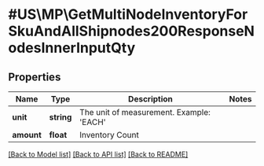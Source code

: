 # #US\MP\GetMultiNodeInventoryForSkuAndAllShipnodes200ResponseNodesInnerInputQty

## Properties

Name | Type | Description | Notes
------------ | ------------- | ------------- | -------------
**unit** | **string** | The unit of measurement. Example: 'EACH' |
**amount** | **float** | Inventory Count |


[[Back to Model list]](../) [[Back to API list]](../../Api/US/MP) [[Back to README]](../../README.md)
